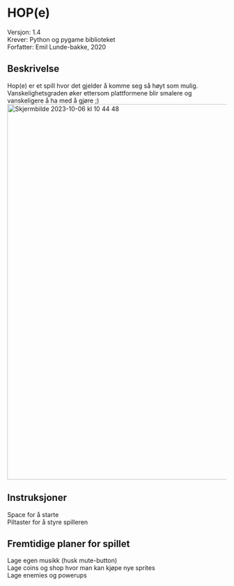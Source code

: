 # HOP(e)
Versjon: 1.4\
Krever: Python og pygame biblioteket\
Forfatter: Emil Lunde-bakke, 2020

## Beskrivelse
Hop(e) er et spill hvor det gjelder å komme seg så høyt som mulig. Vanskelighetsgraden øker ettersom plattformene blir smalere og vanskeligere å ha med å gjøre ;)
<img width="862" alt="Skjermbilde 2023-10-06 kl  10 44 48" src="https://github.com/emillub/hope_game/assets/145599402/384bfb7c-97de-4e92-84c6-016448ef5e5b">


## Instruksjoner 
Space for å starte\
Piltaster for å styre spilleren

## Fremtidige planer for spillet
Lage egen musikk (husk mute-button)\
Lage coins og shop hvor man kan kjøpe nye sprites\
Lage enemies og powerups
